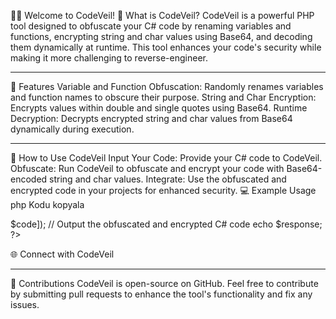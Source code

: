 👨‍💻 Welcome to CodeVeil!
🌟 What is CodeVeil?
CodeVeil is a powerful PHP tool designed to obfuscate your C# code by renaming variables and functions, encrypting string and char values using Base64, and decoding them dynamically at runtime. This tool enhances your code's security while making it more challenging to reverse-engineer.

---

🚀 Features
Variable and Function Obfuscation: Randomly renames variables and function names to obscure their purpose.
String and Char Encryption: Encrypts values within double and single quotes using Base64.
Runtime Decryption: Decrypts encrypted string and char values from Base64 dynamically during execution.

---

🔧 How to Use CodeVeil
Input Your Code: Provide your C# code to CodeVeil.
Obfuscate: Run CodeVeil to obfuscate and encrypt your code with Base64-encoded string and char values.
Integrate: Use the obfuscated and encrypted code in your projects for enhanced security.
💻 Example Usage
php
Kodu kopyala
<?php
// Example of using CodeVeil to obfuscate and encrypt C# code
$code = '
using System;

class Program
{
    static void Main(string[] args)
    {
        Console.WriteLine("Hello, World!");
    }
}
';

// Send the code to CodeVeil via POST request
$response = sendPostRequest('http://your-server/obfuscate.php', ['code' => $code]);

// Output the obfuscated and encrypted C# code
echo $response;
?>
🌐 Connect with CodeVeil

---

🚀 Contributions
CodeVeil is open-source on GitHub. Feel free to contribute by submitting pull requests to enhance the tool's functionality and fix any issues.
